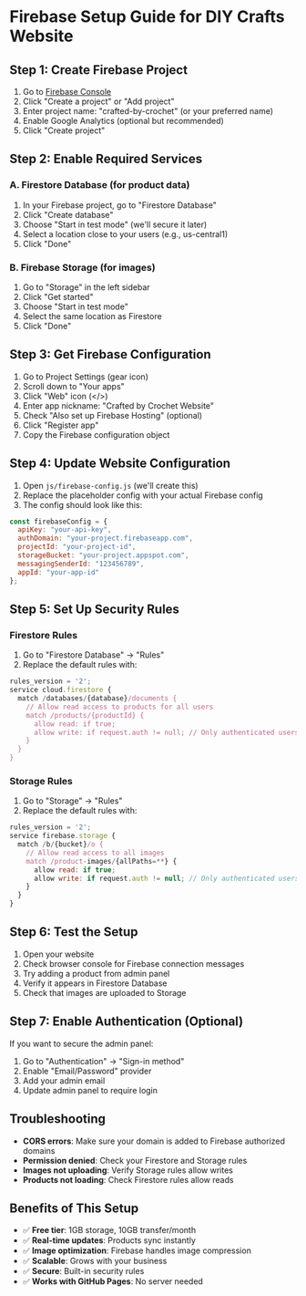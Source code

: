 # Firebase Setup Guide for DIY Crafts Website

## Step 1: Create Firebase Project
1. Go to [Firebase Console](https://console.firebase.google.com/)
2. Click "Create a project" or "Add project"
3. Enter project name: "crafted-by-crochet" (or your preferred name)
4. Enable Google Analytics (optional but recommended)
5. Click "Create project"

## Step 2: Enable Required Services

### A. Firestore Database (for product data)
1. In your Firebase project, go to "Firestore Database"
2. Click "Create database"
3. Choose "Start in test mode" (we'll secure it later)
4. Select a location close to your users (e.g., us-central1)
5. Click "Done"

### B. Firebase Storage (for images)
1. Go to "Storage" in the left sidebar
2. Click "Get started"
3. Choose "Start in test mode"
4. Select the same location as Firestore
5. Click "Done"

## Step 3: Get Firebase Configuration
1. Go to Project Settings (gear icon)
2. Scroll down to "Your apps"
3. Click "Web" icon (</>)
4. Enter app nickname: "Crafted by Crochet Website"
5. Check "Also set up Firebase Hosting" (optional)
6. Click "Register app"
7. Copy the Firebase configuration object

## Step 4: Update Website Configuration
1. Open `js/firebase-config.js` (we'll create this)
2. Replace the placeholder config with your actual Firebase config
3. The config should look like this:

```javascript
const firebaseConfig = {
  apiKey: "your-api-key",
  authDomain: "your-project.firebaseapp.com",
  projectId: "your-project-id",
  storageBucket: "your-project.appspot.com",
  messagingSenderId: "123456789",
  appId: "your-app-id"
};
```

## Step 5: Set Up Security Rules

### Firestore Rules
1. Go to "Firestore Database" → "Rules"
2. Replace the default rules with:

```javascript
rules_version = '2';
service cloud.firestore {
  match /databases/{database}/documents {
    // Allow read access to products for all users
    match /products/{productId} {
      allow read: if true;
      allow write: if request.auth != null; // Only authenticated users can write
    }
  }
}
```

### Storage Rules
1. Go to "Storage" → "Rules"
2. Replace the default rules with:

```javascript
rules_version = '2';
service firebase.storage {
  match /b/{bucket}/o {
    // Allow read access to all images
    match /product-images/{allPaths=**} {
      allow read: if true;
      allow write: if request.auth != null; // Only authenticated users can upload
    }
  }
}
```

## Step 6: Test the Setup
1. Open your website
2. Check browser console for Firebase connection messages
3. Try adding a product from admin panel
4. Verify it appears in Firestore Database
5. Check that images are uploaded to Storage

## Step 7: Enable Authentication (Optional)
If you want to secure the admin panel:

1. Go to "Authentication" → "Sign-in method"
2. Enable "Email/Password" provider
3. Add your admin email
4. Update admin panel to require login

## Troubleshooting
- **CORS errors**: Make sure your domain is added to Firebase authorized domains
- **Permission denied**: Check your Firestore and Storage rules
- **Images not uploading**: Verify Storage rules allow writes
- **Products not loading**: Check Firestore rules allow reads

## Benefits of This Setup
- ✅ **Free tier**: 1GB storage, 10GB transfer/month
- ✅ **Real-time updates**: Products sync instantly
- ✅ **Image optimization**: Firebase handles image compression
- ✅ **Scalable**: Grows with your business
- ✅ **Secure**: Built-in security rules
- ✅ **Works with GitHub Pages**: No server needed
